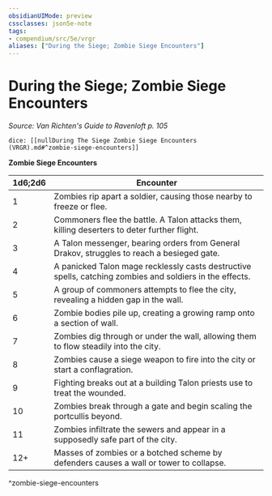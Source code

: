 ```yaml
---
obsidianUIMode: preview
cssclasses: json5e-note
tags:
- compendium/src/5e/vrgr
aliases: ["During the Siege; Zombie Siege Encounters"]
---
```

# During the Siege; Zombie Siege Encounters
*Source: Van Richten's Guide to Ravenloft p. 105* 

`dice: [[nullDuring The Siege Zombie Siege Encounters (VRGR).md#^zombie-siege-encounters]]`

**Zombie Siege Encounters**

| 1d6;2d6 | Encounter |
|---------|-----------|
| 1 | Zombies rip apart a soldier, causing those nearby to freeze or flee. |
| 2 | Commoners flee the battle. A Talon attacks them, killing deserters to deter further flight. |
| 3 | A Talon messenger, bearing orders from General Drakov, struggles to reach a besieged gate. |
| 4 | A panicked Talon mage recklessly casts destructive spells, catching zombies and soldiers in the effects. |
| 5 | A group of commoners attempts to flee the city, revealing a hidden gap in the wall. |
| 6 | Zombie bodies pile up, creating a growing ramp onto a section of wall. |
| 7 | Zombies dig through or under the wall, allowing them to flow steadily into the city. |
| 8 | Zombies cause a siege weapon to fire into the city or start a conflagration. |
| 9 | Fighting breaks out at a building Talon priests use to treat the wounded. |
| 10 | Zombies break through a gate and begin scaling the portcullis beyond. |
| 11 | Zombies infiltrate the sewers and appear in a supposedly safe part of the city. |
| 12+ | Masses of zombies or a botched scheme by defenders causes a wall or tower to collapse. |
^zombie-siege-encounters